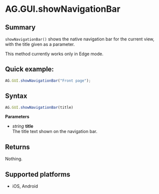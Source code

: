 # AG.GUI.showNavigationBar

## Summary
`showNavigationBar()` shows the native navigation bar for the current view, with the title given as a parameter.

This method currently works only in Edge mode.

## Quick example:
```javascript
AG.GUI.showNavigationBar("Front page");
```

## Syntax
```javascript
AG.GUI.showNavigationBar(title)
```

**Parameters**

* *string* **title**<br>
  The title text shown on the navigation bar.

## Returns
Nothing.

## Supported platforms
* iOS, Android